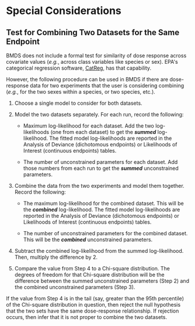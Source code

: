 # Special Considerations

## Test for Combining Two Datasets for the Same Endpoint

BMDS does not include a formal test for similarity of dose response
across covariate values (*e.g.*, across class variables like species or
sex). EPA's categorical regression software,
[CatReg](https://www.epa.gov/bmds/about-catreg), has that capability.

However, the following procedure can be used in BMDS if there are
dose-response data for two experiments that the user is considering
combining (*e.g.*, for the two sexes within a species, or two species,
etc.).

1. Choose a single model to consider for both datasets.

2. Model the two datasets separately. For each run, record the
following:

   * Maximum log-likelihood for each dataset. Add the two log-likelihoods
    (one from each dataset) to get the ***summed*** log-likelihood. The fitted model log-likelihoods
    are reported in the Analysis of Deviance (dichotomous endpoints) or
    Likelihoods of Interest (continuous endpoints) tables.

   * The number of unconstrained parameters for each dataset. Add those
    numbers from each run to get the ***summed*** unconstrained
    parameters.

3. Combine the data from the two experiments and model them together.
Record the following:

   * The maximum log-likelihood for the combined dataset. This will be
    the ***combined*** log-likelihood. The fitted model log-likelihoods
    are reported in the Analysis of Deviance (dichotomous endpoints) or
    Likelihoods of Interest (continuous endpoints) tables.

   * The number of unconstrained parameters for the combined dataset.
    This will be the ***combined*** unconstrained parameters.

4. Subtract the combined log-likelihood from the summed log-likelihood.
Then, multiply the difference by 2.

5. Compare the value from Step 4 to a Chi-square distribution. The
degrees of freedom for that Chi-square distribution will be the
difference between the summed unconstrained parameters (Step 2) and the
combined unconstrained parameters (Step 3).

If the value from Step 4 is in the tail (say, greater than the 95th
percentile) of the Chi-square distribution in question, then reject the
null hypothesis that the two sets have the same dose-response
relationship. If rejection occurs, then infer that it is not proper to
combine the two datasets.
